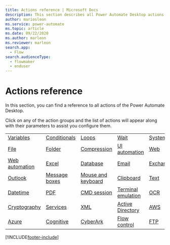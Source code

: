```yaml
---
title: Actions reference | Microsoft Docs
description: This section describes all Power Automate Desktop actions
author: mariosleon
ms.service: power-automate
ms.topic: article
ms.date: 09/22/2020
ms.author: marleon
ms.reviewer: marleon
search.app: 
  - Flow
search.audienceType: 
  - flowmaker
  - enduser
---
```


# Actions reference



In this section, you can find a reference to all actions of the Power Automate Desktop. 

Click on any of the action groups and the list of actions will appear along with their parameters to assist you configure them.

||||||
|-----|-----|-----|-----|-----|
|[Variables](actions-reference/variables.md)|[Conditionals](actions-reference/conditionals.md)|[Loops](actions-reference/loops.md)|[Wait](actions-reference/wait.md)|[System](actions-reference/system.md)|
|[File](actions-reference/file.md)|[Folder](actions-reference/folder.md)|[Compression](actions-reference/compression.md)|[UI automation](actions-reference/uiautomation.md)|[Web](actions-reference/web.md)|
|[Web automation](actions-reference/webautomation.md)|[Excel](actions-reference/excel.md)|[Database](actions-reference/database.md)|[Email](actions-reference/email.md)|[Exchange](actions-reference/exchange.md)|
|[Outlook](actions-reference/outlook.md)|[Message boxes](actions-reference/display.md)|[Mouse and keyboard](actions-reference/mouseandkeyboard.md)|[Clipboard](actions-reference/clipboard.md)|[Text](actions-reference/text.md)|
|[Datetime](actions-reference/datetime.md)|[PDF](actions-reference/pdf.md)|[CMD session](actions-reference/cmd.md)|[Terminal emulation](actions-reference/terminalemulation.md)|[OCR](actions-reference/ocr.md)|
|[Cryptography](actions-reference/cryptography.md)|[Services](actions-reference/services.md)|[XML](actions-reference/xml.md)|[Active Directory](actions-reference/activedirectory.md)|[AWS](actions-reference/aws.md)|
|[Azure](actions-reference/azure.md)|[Cognitive](actions-reference/cognitive.md)|[CyberArk](actions-reference/cyberark.md)|[Flow control](actions-reference/flowcontrol.md)|[FTP](actions-reference/ftp.md)|

[!INCLUDE[footer-include](../includes/footer-banner.md)]
